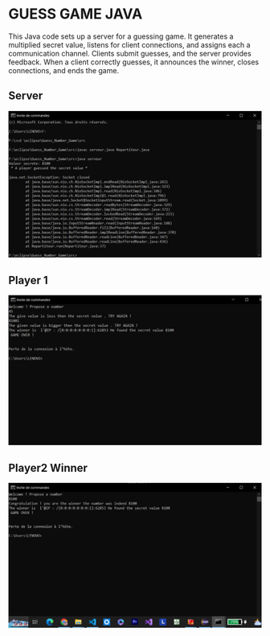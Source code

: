 # GUESS GAME  JAVA 
This Java code sets up a server for a guessing game. It generates a multiplied secret value, listens for client connections, and assigns each a communication channel. Clients submit guesses, and the server provides feedback. When a client correctly guesses, it announces the winner, closes connections, and ends the game.

## Server 
<!-- Your image container div -->
<div class="image-container">
<img src="https://github.com/linaMallek/Guess_Number_Game/blob/main/assets/serveur.png" alt="Image 1">
</div>

## Player 1 
<!-- Your image container div -->
<div class="image-container">
<img src="https://github.com/linaMallek/Guess_Number_Game/blob/main/assets/player1.png" alt="Image 2">
</div>



## Player2 Winner 
<!-- Your image container div -->
<div class="image-container">
<img src="https://github.com/linaMallek/Guess_Number_Game/blob/main/assets/Player2.png" alt="Image 3">
</div>

